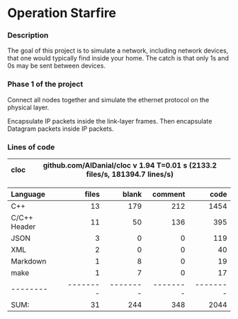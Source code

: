# Operation Starfire

### Description

The goal of this project is to simulate a network, including network devices, that one would typically find inside your home. The catch is that only 1s and 0s may be sent between devices.

### Phase 1 of the project

Connect all nodes together and simulate the ethernet protocol on the physical layer.

Encapsulate IP packets inside the link-layer frames. Then encapsulate Datagram packets inside IP packets.

### Lines of code

cloc|github.com/AlDanial/cloc v 1.94  T=0.01 s (2133.2 files/s, 181394.7 lines/s)
--- | ---

Language|files|blank|comment|code
:-------|-------:|-------:|-------:|-------:
C++|13|179|212|1454
C/C++ Header|11|50|136|395
JSON|3|0|0|119
XML|2|0|0|40
Markdown|1|8|0|19
make|1|7|0|17
--------|--------|--------|--------|--------
SUM:|31|244|348|2044
